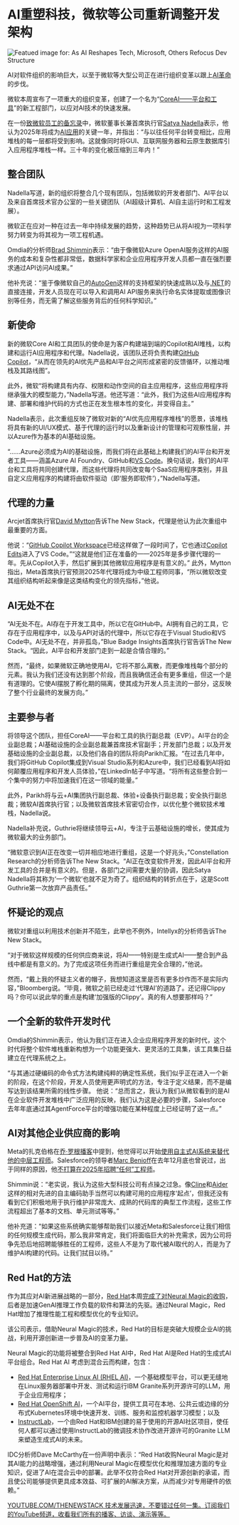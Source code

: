 # AI重塑科技，微软等公司重新调整开发架构

![Featued image for: As AI Reshapes Tech, Microsoft, Others Refocus Dev Structure](https://cdn.thenewstack.io/media/2025/01/cfd53e53-curated-lifestyle-zgye7fcyk38-unsplash-1024x745.jpg)

AI对软件组织的影响巨大，以至于微软等大型公司正在进行组织变革以跟上[AI革命](https://thenewstack.io/how-the-genai-revolution-reminds-us-of-1990s-computing/)的步伐。

微软本周宣布了一项重大的组织变革，创建了一个名为“[CoreAI——平台和工具](https://blogs.microsoft.com/blog/2025/01/13/introducing-core-ai-platform-and-tools/)”的新工程部门，以应对AI技术的快速发展。

在一份[致微软员工的备忘录](https://blogs.microsoft.com/blog/2025/01/13/introducing-core-ai-platform-and-tools/)中，微软董事长兼首席执行官[Satya Nadella](https://www.linkedin.com/in/satyanadella/)表示，他认为2025年将成为[AI应用](https://thenewstack.io/top-7-tools-for-building-multimodal-ai-applications/)的关键一年，并指出：“与以往任何平台转变相比，应用堆栈的每一层都将受到影响。这就像同时将GUI、互联网服务器和云原生数据库引入应用程序堆栈一样。三十年的变化被压缩到三年内！”

## 整合团队

Nadella写道，新的组织将整合几个现有团队，包括微软的开发者部门、AI平台以及来自首席技术官办公室的一些关键团队（AI超级计算机、AI自主运行时和工程发展）。

微软正在应对一种在过去一年中持续发展的趋势，这种趋势已从将AI视为一项科学努力转变为将其视为一项工程机遇。

Omdia的分析师[Brad Shimmin](https://www.linkedin.com/in/bradshimmin/)表示：“由于像微软Azure OpenAI服务这样的AI服务的成本和复杂性都非常低，数据科学家和企业应用程序开发人员都一直在强烈要求通过API访问AI成果。”

他补充说：“鉴于像微软自己的[AutoGen](https://thenewstack.io/microsoft-builds-autogen-studio-for-ai-agent-prototyping/)这样的支持框架的快速成熟以及与[.NET](https://thenewstack.io/herodevs-throws-net-6-users-a-post-deprecation-lifeline/)的直接连接，开发人员现在可以导入和调用AI API服务来执行命名实体提取或图像识别等任务，而无需了解这些服务背后的任何科学知识。”

## 新使命

新的微软Core AI和工具团队的使命是为客户构建端到端的Copilot和AI堆栈，以构建和运行AI应用程序和代理。Nadella说，该团队还将负责构建[GitHub Copilot](https://thenewstack.io/github-copilot-a-powerful-controversial-autocomplete-for-developers/)，“从而在领先的AI优先产品和AI平台之间形成紧密的反馈循环，以推动堆栈及其路线图”。

此外，微软“将构建具有内存、权限和动作空间的自主应用程序，这些应用程序将继承强大的模型能力，”Nadella写道。他还写道：“此外，我们为这些AI应用程序构建、部署和维护代码的方式也正在发生根本性的变化，并变得自主。”

Nadella表示，此次重组反映了微软对新的“AI优先应用程序堆栈”的愿景，该堆栈将具有新的UI/UX模式、基于代理的运行时以及重新设计的管理和可观察性层，并以Azure作为基本的AI基础设施。

“……Azure必须成为AI的基础设施，而我们将在此基础上构建我们的AI平台和开发者工具——涵盖Azure AI Foundry、GitHub和[VS Code](https://thenewstack.io/microsoft-makes-github-copilot-free-in-vs-code/)。换句话说，我们的AI平台和工具将共同创建代理，而这些代理将共同改变每个SaaS应用程序类别，并且自定义应用程序的构建将由软件驱动（即‘服务即软件’），”Nadella写道。

## 代理的力量

Arcjet首席执行官[David Mytton](https://www.linkedin.com/in/davidmytton/)告诉The New Stack，代理是他认为此次重组中最重要的方面。

他说：“[GitHub Copilot Workspace](https://githubnext.com/projects/copilot-workspace)已经这样做了一段时间了，它也通过[Copilot Edits](https://code.visualstudio.com/docs/copilot/copilot-edits)进入了VS Code。”“这就是他们正在准备的——2025年是多步骤代理的一年。先从Copilot入手，然后扩展到其他微软应用程序是有意义的。”
此外，Mytton指出，Meta首席执行官预测2025年代理将成为中级工程师同事，“所以微软改变其组织结构听起来像是这类结构变化的领先指标，”他说。


## AI无处不在
“AI无处不在。AI存在于开发工具中，所以它在GitHub中。AI拥有自己的工具，它存在于应用程序中，以及与API对话的代理中，所以它存在于Visual Studio和VS Code中。AI无处不在，并非孤岛，”Blue Badge Insights首席执行官告诉The New Stack。“因此，AI平台和开发部门走到一起是合情合理的。”

然而，“最终，如果微软正确地使用AI，它将不那么离散，而更像堆栈每个部分的元素。我认为我们还没有达到那个阶段，而且我确信还会有更多重组，但这一个是有道理的。它使AI摆脱了孵化期的隔离，使其成为开发人员主流的一部分，这反映了整个行业最终的发展方向。”


## 主要参与者
将领导这个团队，担任CoreAI——平台和工具的执行副总裁（EVP）。AI平台的企业副总裁；AI基础设施的企业副总裁兼首席技术官副手；开发部门总裁；以及开发基础设施的企业副总裁，以及他们各自的团队将向Parikh汇报。“在过去几年中，我们将GitHub Copilot集成到Visual Studio系列和Azure中，我们已经看到AI将如何颠覆应用程序和开发人员体验，”在LinkedIn帖子中写道。“将所有这些整合到一个集中的努力中将加速我们在这一领域的能量。”

此外，Parikh将与云+AI集团执行副总裁、体验+设备执行副总裁；安全执行副总裁；微软AI首席执行官；以及微软首席技术官密切合作，以优化整个微软技术堆栈，Nadella说。

Nadella补充说，Guthrie将继续领导云+AI，专注于云基础设施的增长，使其成为微软最大的业务部门。

“微软意识到AI正在改变一切并相应地进行重组，这是一个好兆头，”Constellation Research的分析师告诉The New Stack。“AI正在改变软件开发，因此AI平台和开发工具的合并是有意义的。但是，各部门之间需要大量的协调，因此Satya Nadella将其称为‘一个微软’也就不足为奇了。组织结构的转折点在于，这是Scott Guthrie第一次放弃产品责任。”


## 怀疑论的观点
微软对重组以利用技术创新并不陌生，此举也不例外，Intellyx的分析师告诉The New Stack。

“对于微软这样规模的任何供应商来说，将AI——特别是生成式AI——整合到产品线中都是有意义的。为了完成这项任务而进行重组是完全合理的，”他说。

然而，“戴上我的怀疑主义者的帽子，我想知道这里是否有更多炒作而不是实际内容，”Bloomberg说。“毕竟，微软之前已经走过‘代理AI’的道路了。还记得Clippy吗？你可以说此举的重点是构建‘加强版的Clippy’。真的有人想要那样吗？”


## 一个全新的软件开发时代
Omdia的Shimmin表示，他认为我们正在进入企业应用程序开发的新时代，这个时代将整个软件堆栈重新构想为一个功能更强大、更灵活的工具集，该工具集日益建立在代理系统之上。

“与其通过硬编码的命令式方法构建纯粹的确定性系统，我们似乎正在进入一个新的阶段，在这个阶段，开发人员使用更声明式的方法，专注于定义结果，而不是编写达到该结果所需的线性步骤。
他说：“总而言之，我认为我们从微软看到的是AI在企业软件开发堆栈中广泛应用的反映，我们认为这是必要的步骤，Salesforce去年年底通过其AgentForce平台的增强功能在某种程度上已经证明了这一点。”


## AI对其他企业供应商的影响
Meta的扎克伯格在[乔·罗根播客](https://www.youtube.com/watch?v=7k1ehaE0bdU&t=7687s)中提到，他觉得可以开始[使用自主式AI系统来替代他的中层工程师](https://www.businessinsider.com/mark-zuckerberg-meta-ai-replace-engineers-coders-joe-rogan-podcast-2025-1)。Salesforce的领导者[Marc Benioff](https://www.linkedin.com/in/marcbenioff/)在去年12月底也曾说过，出于同样的原因，他[不打算在2025年招聘“任何”工程师](https://www.windowscentral.com/software-apps/work-productivity/salesforce-is-seriously-debating-software-engineer-hires-in-2025)。

Shimmin说：“老实说，我认为这些大型科技公司有点操之过急。像[Cline](https://github.com/cline/cline)和[Aider](https://aider.chat/)这样的相对先进的自主编码助手当然可以构建可用的应用程序‘起点’，但我还没有看到它们积极地用于执行维护非常庞大、成熟的代码库的典型工作流程，这些工作流程超出了基本的文档、单元测试等等。”

他补充道：“如果这些系统确实能够帮助我们以接近Meta和Salesforce让我们相信的任何规模生成代码，那么我非常肯定，我们将面临巨大的补充需求，因为公司将争先恐后地招聘能够胜任的工程师，这些人不是为了取代被AI取代的人，而是为了维护AI构建的代码。让我们拭目以待。”


## Red Hat的方法
作为其应对AI新进展战略的一部分，[Red Hat](https://www.openshift.com/try?utm_content=inline+mention)本周[完成了对Neural Magic的收购](https://www.redhat.com/en/about/press-releases/red-hat-completes-acquisition-neural-magic-fuel-optimized-generative-ai-innovation-across-hybrid-cloud)，后者是加速GenAI推理工作负载的软件和算法的先驱。通过Neural Magic，Red Hat增加了推理性能工程和模型优化的专业知识。

该公司表示，借助Neural Magic的技术，Red Hat的目标是突破大规模企业AI的挑战，利用开源创新进一步普及AI的变革力量。

Neural Magic的功能将被整合到Red Hat AI中，Red Hat AI是Red Hat的生成式AI平台组合。Red Hat AI 考虑到混合云而构建，包含：

* [Red Hat Enterprise Linux AI (RHEL AI)](https://www.redhat.com/en/technologies/linux-platforms/enterprise-linux/ai)，一个基础模型平台，可以更无缝地在Linux服务器部署中开发、测试和运行IBM Granite系列开源许可的LLM，用于企业应用程序；
* [Red Hat OpenShift AI](https://www.redhat.com/en/technologies/cloud-computing/openshift/openshift-ai)，一个AI平台，提供工具可在本地、公共云或边缘的分布式Kubernetes环境中快速开发、训练、服务和监控机器学习模型；以及
* [InstructLab](https://www.redhat.com/en/topics/ai/what-is-instructlab)，一个由Red Hat和IBM创建的易于使用的开源AI社区项目，使任何人都可以通过使用InstructLab的微调技术协作改进开源许可的Granite LLM来塑造生成式AI的未来。

IDC分析师Dave McCarthy在一份声明中表示：“Red Hat收购Neural Magic是对其AI能力的战略增强，通过利用Neural Magic在模型优化和推理加速方面的专业知识，促进了AI在混合云中的部署。此举不仅符合Red Hat对开源创新的承诺，而且使公司能够提供更具成本效益、可扩展的AI解决方案，从而减少对专用硬件的依赖。”

[YOUTUBE.COM/THENEWSTACK 技术发展迅速，不要错过任何一集。订阅我们的YouTube频道，收看我们所有的播客、访谈、演示等等。](https://youtube.com/thenewstack?sub_confirmation=1)